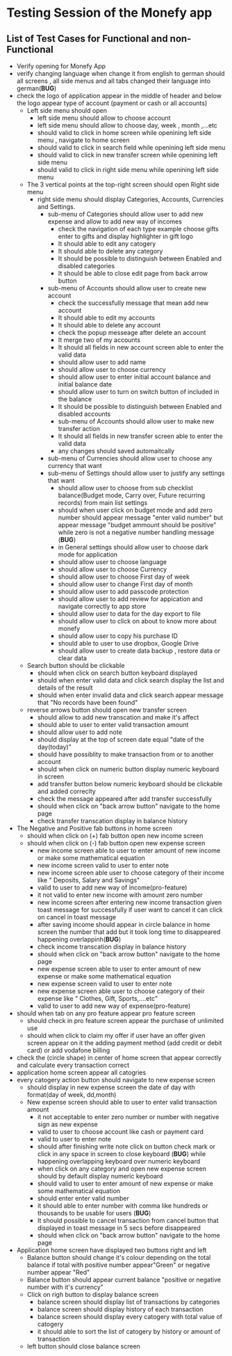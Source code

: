 # Testing Session of the Monefy app
## List of Test Cases for Functional and non-Functional
* Verify opening for Monefy App 
* verify changing language when change it from english to german should all screens , all side menus and all tabs changed their language into german(**BUG**)
* check the logo of application appear in the middle of header and below the logo appear type of account (payment or cash or all accounts)
  * Left side menu should open
    *  left side menu should allow to choose account
    *  left side menu should allow to choose day, week , month ,...etc
    *  should valid to click in home screen while openining left side menu , navigate to home screen
    *  should valid to click in search field while openining left side menu 
    *  should valid to click in new transfer screen while openining left side menu 
    *  should valid to click in right side menu while openining left side menu 
   *  The 3 vertical points at the top-right screen   should open Right side menu
        *    right side menu should display Categories, Accounts, Currencies and Settings.
             *    sub-menu of Categories should allow user to add new expense and allow to add new way of incomes
                  *    check the navigation of each type example choose gifts enter to gifts and display highlighter in gift logo
                  *    It should able to edit any catogery
                  *   It should able to delete any category
                  *   It should be possible to distinguish between Enabled and disabled categories
                  *   It should be able to close edit page from back arrow button
             *   sub-menu of Accounts should allow user to create new account
                 *   check the successfully message that mean add new account
                  *    It should able to edit my accounts
                  *   It should able to delete any account
                  *   check the popup messeage after delete an account 
                  *   It merge two of my accounts
                  *   It should all fields in new account screen able to enter the valid data
                  *   should allow user to add name 
                  *   should allow user to choose currency
                  *   should allow user to enter initial account balance and initial balance date 
                  *   should allow user to turn on switch button of included in the balance 
                  *   It should be possible to distinguish between Enabled and disabled accounts
                  *   sub-menu of Accounts should allow user to make new transfer action
                  *   It should all fields in new transfer screen able to enter the valid data
                  *   any changes should saved automaitcally
              *  sub-menu of Currencies should allow user to choose any currency that want
              *   sub-menu of Settings should allow user to justify any settings that want
                  *   should allow user to choose from sub checklist balance(Budget mode, Carry over, Future recurring records) from main list settings
                  *   should when user click on budget mode and add zero number should appear message "enter valid number" but appear message "budget ammount should be positive" while zero is not a negative number handling message (**BUG**)
                  *   in General settings should allow user to choose dark mode for application
                  *   should allow user to choose language
                  *   should allow user to choose Currency
                  *   should allow user to choose First day of week
                  *   should allow user to change First day of month
                  *   should allow user to add passcode protection
                  *   should allow user to add review for appication and navigate correctly to app store
                  *   should allow user to data for the day export to file
                  *   should allow user to click on about to know more about monefy
                  *   should allow user to copy his purchase ID 
                  *   should able to user to use dropbox, Google Drive
                  *   should allow user to create data backup , restore data or clear data
     * Search button should be clickable
       *  should when click on search button keyboard displayed
       *  should when enter valid data and click search display the list and details of the result
       *  should when enter invalid data and click search appear message that "No records have been found"
    * reverse arrows button should open new transfer screen 
      * should allow to add new transcation and make it's affect
      * should able to user to enter valid transaction amount
      * should allow user to add note 
      * should display at the top of screen date equal "date of the day(today)"
      * should have possiblity to make transaction from or to another account
      * should when click on numeric button display numeric keyboard in screen 
      * add transfer button below numeric keyboard should be clickable and added correclty
      * check the message appeared after add transfer successfully
      * should when click on "back arrow button" navigate to the home page
      * check transfer transcation display in balance history
* The Negative and Positive fab buttons in home screen 
  * should when click on (+) fab button open new income screen 
  * should when click on (-) fab button open new expense screen
    * new income screen able to user to enter amount of new income or make some mathematical equation 
    * new income screen valid to user to enter note
    * new income screen able user to choose category of their income like " Deposits, Salary and Savings" 
    * valid to user to add new way of income(pro-feature)
    * it not valid to enter new income with amount zero number
    * new income screen after entering new income transaction given toast message for successfully if user want to cancel it can click on cancel in toast message 
    * after saving income should appear in circle balance in home screen the number that add but it took long time to disappeared happening overlappinh(**BUG**)
    * check income transcation display in balance history
    * should when click on "back arrow button" navigate to the home page
    * new expense screen able to user to enter amount of new expense or make some mathematical equation 
    *  new expense screen valid to user to enter note
    *  new expense screen able user to choose category of their expense like " Clothes, Gift, Sports,....etc"
    *  valid to user to add new way of expense(pro-feature)
 * should when tab on any pro feature appear pro feature screen
   * should check in pro feature screen appear the purchase of unlimited use
   * should when click to claim my offer if user have an offer given screen appear on it the adding payment method (add credit or debit card) or add vodafone billing
  * check the (circle shape) in center of home screen that appear correctly and calculate every transaction correct
  * application home screen appear all catogries
  * every catogery action button should navigate to new expense screen
    * should display in new expense screen the date of day with format(day of week, dd,month)
    * New expense screen should able to user to enter valid transaction amount
      * it not acceptable to enter zero number or number with negative sign as new expense 
      * valid to user to choose account like cash or payment card
      * valid to user to enter note
      * should after finishing write note click on button check mark or click in any space in screen to close keyboard (**BUG**) while happening overlapping keyboard over numeric keyboard
      * when click on any category and open new expense screen should by default display numeric keyboard
      * should valid to user to enter amount of new expense or make some mathematical equation 
      * should enter enter valid number 
      * it should able to enter number with comma like hundreds or thousands to be usable for users (**BUG**)
      * It should possible to cancel transaction from cancel button that displayed in toast message in 5 secs before disappeared
      * should when click on "back arrow button" navigate to the home page
   * Application home screen have displayed two buttons right and left
        * Balance button should change it's colour depending on the total balance if total with positive number appear"Green" or negative number appear "Red"
        * Balance button should appear current balance "positive or negative number with it's currency"
      * Click on righ button to display balance screen
        * balance screen should display list of transactions by categories
        * balance screen should display history of each transaction
        * balance screen should display every catogery with total value of catogery
        * it should able to sort the list of catogery by history or amount of transaction
      * left button should close balance screen
